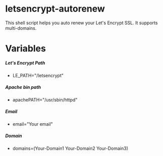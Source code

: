 # letsencrypt-autorenew
This shell script helps you auto renew your Let's Encrypt SSL. It supports multi-domains.

# Variables
##### Let's Encrypt Path
* LE_PATH="/letsencrypt"

##### Apache bin path
* apachePATH="/usr/sbin/httpd"

#####  Email
* email="Your email"

#####  Domain
* domains=(Your-Domain1 Your-Domain2 Your-Domain3)
